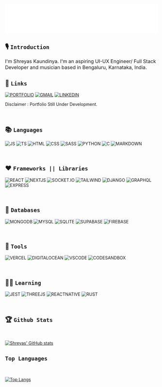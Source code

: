 ![HI](helloworld.gif)

## 🎙️ `Introduction`

<font size="3">I'm Shreyas Kaundinya. I'm an aspiring UI-UX Engineer/ Full Stack
Developer and musician based in Bengaluru, Karnataka, India. </font> <br/>

## 🔗 `Links`

[![PORTFOLIO](https://img.shields.io/badge/website-000000?style=for-the-badge&logo=About.me&logoColor=white)](https://shreyaskaundinya.tech)
[![GMAIL](https://img.shields.io/badge/Gmail-D14836?style=for-the-badge&logo=gmail&logoColor=white)](mailto:shreyassk08@gmail.com)
[![LINKEDIN](https://img.shields.io/badge/LinkedIn-0077B5?style=for-the-badge&logo=linkedin&logoColor=white)](https://www.linkedin.com/in/shreyas-kaundinya)

Disclaimer : Portfolio Still Under Development.

<br/>

## 📚 `Languages`

![JS](https://img.shields.io/badge/JavaScript-323330?style=for-the-badge&logo=javascript&logoColor=F7DF1E)
![TS](https://img.shields.io/badge/TypeScript-007ACC?style=for-the-badge&logo=typescript&logoColor=white)
![HTML](https://img.shields.io/badge/HTML5-E34F26?style=for-the-badge&logo=html5&logoColor=white)
![CSS](https://img.shields.io/badge/CSS3-1572B6?style=for-the-badge&logo=css3&logoColor=white)
![SASS](https://img.shields.io/badge/Sass-CC6699?style=for-the-badge&logo=sass&logoColor=white)
![PYTHON](https://img.shields.io/badge/Python-FFD43B?style=for-the-badge&logo=python&logoColor=darkgreen)
![C](https://img.shields.io/badge/C-00599C?style=for-the-badge&logo=c&logoColor=white)
![MARKDOWN](https://img.shields.io/badge/Markdown-000000?style=for-the-badge&logo=markdown&logoColor=white)

<br/>

## ♥️ `Frameworks || Libraries`

![REACT](https://img.shields.io/badge/React-20232A?style=for-the-badge&logo=react&logoColor=61DAFB)
![NEXTJS](https://img.shields.io/badge/next.js-000000?style=for-the-badge&logo=nextdotjs&logoColor=white)
![SOCKET.IO](https://img.shields.io/badge/Socket.io-010101?&style=for-the-badge&logo=Socket.io&logoColor=white)
![TAILWIND](https://img.shields.io/badge/Tailwind_CSS-38B2AC?style=for-the-badge&logo=tailwind-css&logoColor=white)
![DJANGO](https://img.shields.io/badge/Django-092E20?style=for-the-badge&logo=django&logoColor=green)
![GRAPHQL](https://img.shields.io/badge/GraphQl-E10098?style=for-the-badge&logo=graphql&logoColor=white)
![EXPRESS](https://img.shields.io/badge/Express.js-000000?style=for-the-badge&logo=express&logoColor=white)

<br/>

## 🔑 `Databases`

![MONGODB](https://img.shields.io/badge/MongoDB-white?style=for-the-badge&logo=mongodb&logoColor=4EA94B)
![MYSQL](https://img.shields.io/badge/MySQL-00000F?style=for-the-badge&logo=mysql&logoColor=white)
![SQLITE](https://img.shields.io/badge/SQLite-07405E?style=for-the-badge&logo=sqlite&logoColor=white)
![SUPABASE](https://img.shields.io/badge/Supabase-181818?style=for-the-badge&logo=supabase&logoColor=white)
![FIREBASE](https://img.shields.io/badge/firebase-ffca28?style=for-the-badge&logo=firebase&logoColor=black)

<br/>

## 🔧 `Tools`

![VERCEL](https://img.shields.io/badge/Vercel-000000?style=for-the-badge&logo=vercel&logoColor=white)
![DIGITALOCEAN](https://img.shields.io/badge/Digital_Ocean-0080FF?style=for-the-badge&logo=DigitalOcean&logoColor=white)
![VSCODE](https://img.shields.io/badge/Visual_Studio_Code-0078D4?style=for-the-badge&logo=visual%20studio%20code&logoColor=white)
![CODESANDBOX](https://img.shields.io/badge/Codesandbox-000000?style=for-the-badge&logo=CodeSandbox&logoColor=white)

<br/>

## 👨‍💻 `Learning`

![JEST](https://img.shields.io/badge/Jest-C21325?style=for-the-badge&logo=jest&logoColor=white)
![THREEJS](https://img.shields.io/badge/ThreeJs-black?style=for-the-badge&logo=three.js&logoColor=white)
![REACTNATIVE](https://img.shields.io/badge/React_Native-20232A?style=for-the-badge&logo=react&logoColor=61DAFB)
![RUST](https://img.shields.io/badge/Rust-black?style=for-the-badge&logo=rust&logoColor=#E57324)

<br/>

## 🏆 `Github Stats`

<br/>

[![Shreyas' GitHub stats](https://github-readme-stats.vercel.app/api?username=shreyaskaundinya&theme=chartreuse-dark&show_icons=1&count_private=true)](https://github.com/shreyaskaundinya/github-readme-stats)

## `Top Languages`

<br/>

[![Top Langs](https://github-readme-stats.vercel.app/api/top-langs/?username=shreyaskaundinya&layout=compact)](https://github.com/shreyaskaundinya/github-readme-stats)

